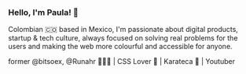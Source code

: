 ### Hello, I'm Paula! 👋

Colombian 🇨🇴 based in Mexico, I'm passionate about digital products, startup & tech culture, always focused on solving real problems for the users and making the web more colourful and accessible for anyone.

former @bitsoex, @Runahr 👩🏻‍💻 | CSS Lover 🎨 | Karateca 🥋 | Youtuber
